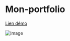 # Mon-portfolio

[Lien démo](arthurbergere.vercel.app)

![image](https://user-images.githubusercontent.com/80512736/223984781-0c33baba-a7fe-46a7-b12c-220b57ce04c8.png)
